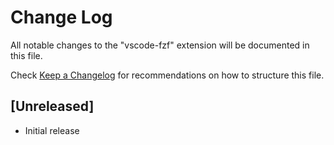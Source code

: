 # Change Log
All notable changes to the "vscode-fzf" extension will be documented in this file.

Check [Keep a Changelog](http://keepachangelog.com/) for recommendations on how to structure this file.

## [Unreleased]
- Initial release